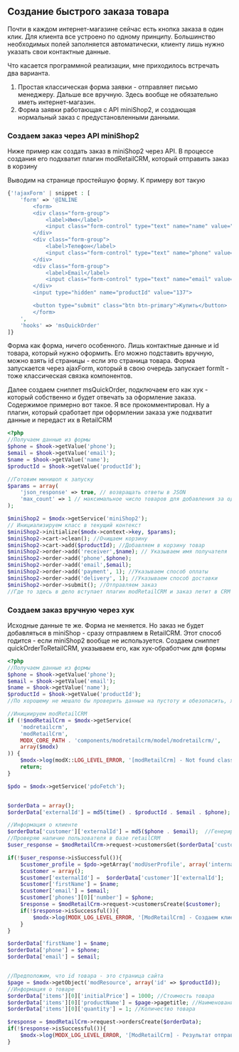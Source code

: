 ## Создание быстрого заказа товара

Почти в каждом интернет-магазине сейчас есть кнопка заказа в один клик. Для клиента все устроено по одному принципу.
Большинство необходимых полей заполняется автоматически, клиенту лишь нужно указать свои контактные данные.

Что касается программной реализации, мне приходилось встречать два варианта.

1. Простая классическая форма заявки - отправляет письмо менеджеру. Дальше все вручную. Здесь вообще не обязательно иметь интернет-магазин.
2. Форма заявки работающая с API miniShop2, и создающая нормальный заказ с предустановленными данными.

### Создаем заказ через API miniShop2

Ниже пример как создать заказ в miniShop2 через API.  В процессе создания его подхватит плагин modRetailCRM, который отправить заказ в корзину 

Выводим на странице простейшую форму. К примеру вот такую

``` php
{'!ajaxForm' | snippet : [
    'form' => '@INLINE
        <form>
        <div class="form-group">
            <label>Имя</label>
            <input class="form-control" type="text" name="name" value="Николай" placehoder="Имя">
        </div>
        <div class="form-group">
            <label>Телефон</label>
            <input class="form-control" type="text" name="phone" value="98779788987" placehoder="Телефон">
        </div>
        <div class="form-group">
            <label>Email</label>
            <input class="form-control" type="text" name="email" value="info@site.ru" placehoder="Email">
        </div>
        <input type="hidden" name="productId" value="137">

        <button type="submit" class="btn btn-primary">Купить</button>
        </form>
    ',
    'hooks' => 'msQuickOrder'
]}
```

Форма как форма, ничего особенного.  Лишь контактные данные и id  товара, который нужно оформить. Его можно подставить вручную, можно взять id страницы - если это страница товара.
Форма запускается через ajaxForm, который в свою очередь запускает formIt - тоже классическая связка компонентов.

Далее создаем сниппет msQuickOrder, подключаем его как хук - который собственно и будет отвечать за оформление заказа.
Содержимое примерно вот такое. Я все прокомментировал. Ну а плагин, который сработает при оформлении заказа уже подхватит данные и передаст их в RetailCRM

```php
<?php
//Получаем данные из формы
$phone = $hook->getValue('phone');
$email = $hook->getValue('email');
$name = $hook->getValue('name');
$productId = $hook->getValue('productId');

//Готовим минишоп к запуску
$params = array(
    'json_response' => true, // возвращать ответы в JSON
    'max_count' => 1 // максимальное число товаров для добавления за один раз
);

$miniShop2 = $modx->getService('miniShop2');
// Инициализируем класс в текущий контекст
$miniShop2->initialize($modx->context->key, $params);
$miniShop2->cart->clean(); //Очищаем корзину
$miniShop2->cart->add($productId); //Добавляем в корзину товар
$miniShop2->order->add('receiver',$name); // Указываем имя получателя
$miniShop2->order->add('phone',$phone);
$miniShop2->order->add('email',$email);
$miniShop2->order->add('payment', 1); //Указываем способ оплаты
$miniShop2->order->add('delivery', 1); //Указываем способ доставки
$miniShop2->order->submit(); //Отправляем заказ
//Где то здесь в дело вступает плагин modRetailCRM и заказ летит в CRM
```

### Создаем заказ вручную через хук

Исходные данные те же. Форма не меняется.  Но заказ не будет добавляться в miniShop - сразу отправляем в RetailCRM. Этот способ годится - если  miniShop2 вообще не используется.
Создаем сниппет quickOrderToRetailCRM, указываем его, как хук-обработчик для формы

```php
<?php
//Получаем данные из формы
$phone = $hook->getValue('phone');
$email = $hook->getValue('email');
$name = $hook->getValue('name');
$productId = $hook->getValue('productId');
//По хорошему не мешало бы проверить данные на пустоту и обезопасить, хотя бы простенькой санитизацией

//Инициируем modRetailCRM
if (!$modRetailCrm = $modx->getService(
    'modretailcrm',
    'modRetailCrm',
    MODX_CORE_PATH . 'components/modretailcrm/model/modretailcrm/',
    array($modx)
)) {
    $modx->log(modX::LOG_LEVEL_ERROR, '[modRetailCrm] - Not found class modRetailCrm');
    return;
}

$pdo = $modx->getService('pdoFetch');


$orderData = array();
$orderData['externalId'] = md5(time() . $productId . $email . $phone); //Генерируем уникальный хэш-номер заказа

//Информация о клиенте
$orderData['customer']['externalId'] = md5($phone . $email);  //Генерируем уникальный хэш-номер клиента
//Проверяю наличие пользователя в базе retailCRM
$user_response = $modRetailCrm->request->customersGet($orderData['customer']['externalId'], 'externalId');

if(!$user_response->isSuccessful()){
    $customer_profile = $pdo->getArray('modUserProfile', array('internalKey' => $order['user_id']));
    $customer = array();
    $customer['externalId'] =  $orderData['customer']['externalId'];
    $customer['firstName'] = $name;
    $customer['email'] = $email;
    $customer['phones'][0]['number'] = $phone;
    $response = $modRetailCrm->request->customersCreate($customer);
    if(!$response->isSuccessful()){
        $modx->log(MODX_LOG_LEVEL_ERROR, '[ModRetailCrm] - Создаем клиента в базе RetailCRM '.print_r($response, 1));
    }
}

$orderData['firstName'] = $name;
$orderData['phone'] = $phone;
$orderData['email'] = $email;


//Предположим, что id товара - это страница сайта
$page = $modx->getObject('modResource', array('id' => $productId));
//Информация о товаре
$orderData['items'][0]['initialPrice'] = 1000; //Стоимость товара
$orderData['items'][0]['productName'] = $page->pagetitle; //Наименование товара
$orderData['items'][0]['quantity'] = 1; //Количество товара

$response = $modRetailCrm->request->ordersCreate($orderData);
if(!$response->isSuccessful()){
    $modx->log(MODX_LOG_LEVEL_ERROR, '[ModRetailCrm] - Результат отправки заказа '.print_r($response, 1));
}
```
